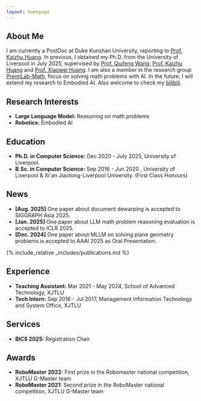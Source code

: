 ```yaml
---
layout: homepage
---
```


## About Me

I am currently a PostDoc at Duke Kunshan University, reporting to [Prof. Kaizhu Huang](https://sites.google.com/view/kaizhu-huang-homepage/home). In previous, I obtained my Ph.D. from the University of Liverpool in July 2025, supervised by [Prof. Qiufeng Wang](https://scholar.xjtlu.edu.cn/en/persons/QiufengWang), [Prof. Kaizhu Huang](https://sites.google.com/view/kaizhu-huang-homepage/home) and [Prof. Xiaowei Huang](https://cgi.csc.liv.ac.uk/~xiaowei/). I am also a member in the research group [PremiLab-Math](https://premilab-math.github.io), focus on solving math problems with AI. In the future, I will extend my research to Embodied AI. Also welcome to check my [bilibili](https://space.bilibili.com/268165497?spm_id_from=333.1007.0.0).

## Research Interests

- **Large Language Model:** Reasoning on math problems
- **Robotics:** Embodied AI

## Education

- **Ph.D. in Computer Science:** Dec 2020 - July 2025, University of Liverpool.
- **B.Sc. in Computer Science:** Sep 2016 - Jun 2020 , University of Liverpool & Xi'an Jiaotong-Liverpool University. (First Class Honours)

## News

- **[Aug. 2025]** One paper about document dewarping is accepted to SIGGRAPH Asia 2025.
- **[Jan. 2025]** One paper about LLM math problem reasoning evaluation is accepted to ICLR 2025.
- **[Dec. 2024]** One paper about MLLM on solving plane geometry problems is accepted to AAAI 2025 as Oral Presentation.

{% include_relative _includes/publications.md %}

<!-- {% include_relative _includes/services.md %} -->

## Experience

- **Teaching Assistant:** Mar 2021 - May 2024, School of Advanced Technology, XJTLU
- **Tech Intern:** Sep 2016 - Jul 2017, Management Information Technology and System Office, XJTLU

## Services

- **BICS 2025:** Registration Chair


## Awards

- **RoboMaster 2022:** First prize in the Robomaster national competition, XJTLU G-Master team
- **RoboMaster 2021:** Second prize in the RoboMaster national competition, XJTLU G-Master team
